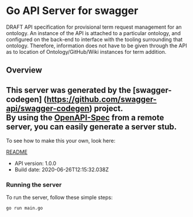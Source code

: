 # Go API Server for swagger

DRAFT API specification for provisional term request management for an ontology. An instance of the API is attached to a particular ontology, and configured on the back-end to interface with the tooling surrounding that ontology. Therefore, information does not have to be given through the API as to location of Ontology/GitHub/Wiki instances for term addition.

## Overview
This server was generated by the [swagger-codegen]
(https://github.com/swagger-api/swagger-codegen) project.  
By using the [OpenAPI-Spec](https://github.com/OAI/OpenAPI-Specification) from a remote server, you can easily generate a server stub.  
-

To see how to make this your own, look here:

[README](https://github.com/swagger-api/swagger-codegen/blob/master/README.md)

- API version: 1.0.0
- Build date: 2020-06-26T12:15:32.038Z


### Running the server
To run the server, follow these simple steps:

```
go run main.go
```


